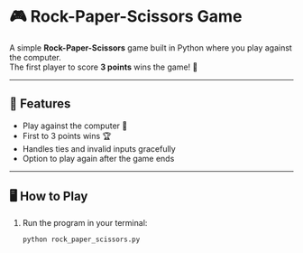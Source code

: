 # 🎮 Rock-Paper-Scissors Game

A simple **Rock-Paper-Scissors** game built in Python where you play against the computer.  
The first player to score **3 points** wins the game! 🚀

---

## 📌 Features
- Play against the computer 🤖  
- First to 3 points wins 🏆  
- Handles ties and invalid inputs gracefully  
- Option to play again after the game ends  

---

## 🖥️ How to Play
1. Run the program in your terminal:
   ```bash
   python rock_paper_scissors.py
